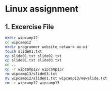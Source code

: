 # Linux assignment

## 1. Excercise File

```bash
mkdir wipcamp12
cd wipcamp12
mkdir programmer website network ux-ui
touch slide01.txt
cp slide01.txt slide02.txt
cp slide01.txt slide03.txt
cd ..
cp -r wipcamp12/ wipcamp13/
rm wipcamp13/slide03.txt
mv wipcamp12/slide01.txt wipcamp13/newslide.txt
rm -r wipcamp12 wipcamp13
```